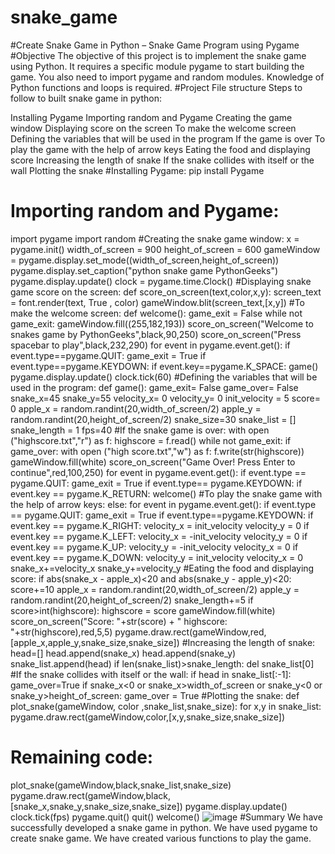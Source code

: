 # snake_game
#Create Snake Game in Python – Snake Game Program using Pygame
#Objective
The objective of this project is to implement the snake game using  Python. It requires a specific module pygame to start building the game. You also need to import pygame and random modules. Knowledge of  Python functions and loops is required.
#Project File structure
Steps to follow to built snake game in python:

Installing Pygame
Importing random and Pygame
Creating the game window
Displaying score on the screen
To make the welcome screen
Defining the variables that will be used in the program
If the game is over
To play the game with the help of arrow keys
Eating the food and displaying score
Increasing the length of  snake
If the snake collides with itself or the wall
Plotting the  snake
#Installing Pygame:
pip install Pygame
# Importing random and Pygame:
import pygame
import random
#Creating the  snake game window:
x = pygame.init()
width_of_screen = 900
height_of_screen = 600
gameWindow = pygame.display.set_mode((width_of_screen,height_of_screen))
pygame.display.set_caption("python snake game PythonGeeks")
pygame.display.update()
clock = pygame.time.Clock()
#Displaying  snake game score on the screen:
def score_on_screen(text,color,x,y):
    screen_text = font.render(text, True , color)
    gameWindow.blit(screen_text,[x,y])
#To make the welcome screen:
def welcome():
    game_exit = False
    while not game_exit:
        gameWindow.fill((255,182,193))
        score_on_screen("Welcome to snakes game by PythonGeeks",black,90,250)
        score_on_screen("Press spacebar to play",black,232,290)
        for event in pygame.event.get():
            if event.type==pygame.QUIT:
                game_exit = True
            if event.type==pygame.KEYDOWN:
                if event.key==pygame.K_SPACE:
                    game()
        pygame.display.update()
        clock.tick(60)
  #Defining the variables that will be used in the program:
  def game():
    game_exit= False
    game_over= False
    snake_x=45
    snake_y=55
    velocity_x= 0
    velocity_y= 0
    init_velocity = 5
    score= 0
    apple_x = random.randint(20,width_of_screen/2)
    apple_y = random.randint(20,height_of_screen/2)
    snake_size=30
    snake_list = []
    snake_length = 1
    fps=40
#If the snake game is over:
with open ("highscore.txt","r") as f:
        highscore = f.read()
    while not game_exit:
        if game_over:
            with open ("high score.txt","w") as f:
                f.write(str(highscore))
            gameWindow.fill(white)
            score_on_screen("Game Over! Press Enter to continue",red,100,250)
            for event in pygame.event.get():
                if event.type == pygame.QUIT:
                    game_exit = True
                if event.type== pygame.KEYDOWN:
                    if event.key == pygame.K_RETURN:
                        welcome()
#To play the  snake game with the help of arrow keys:
else:
            for event in pygame.event.get():
                if event.type == pygame.QUIT:
                    game_exit = True
                if event.type==pygame.KEYDOWN:
                    if event.key == pygame.K_RIGHT:
                        velocity_x =  init_velocity
                        velocity_y = 0
                    if event.key == pygame.K_LEFT:
                        velocity_x = -init_velocity
                        velocity_y = 0
                    if event.key == pygame.K_UP:
                        velocity_y = -init_velocity
                        velocity_x = 0
                    if event.key == pygame.K_DOWN:
                        velocity_y =  init_velocity
                        velocity_x = 0
            snake_x+=velocity_x
            snake_y+=velocity_y
#Eating the food and displaying score:
  if abs(snake_x - apple_x)<20 and abs(snake_y - apple_y)<20:
                score+=10
                apple_x = random.randint(20,width_of_screen/2)
                apple_y = random.randint(20,height_of_screen/2)
                snake_length+=5
                if score>int(highscore):
                    highscore = score
            gameWindow.fill(white)
            score_on_screen("Score: "+str(score) + " highscore: "+str(highscore),red,5,5)
            pygame.draw.rect(gameWindow,red,[apple_x,apple_y,snake_size,snake_size])
#Increasing the length of snake:
head=[]
            head.append(snake_x)
            head.append(snake_y)
            snake_list.append(head)
            if len(snake_list)>snake_length:
                del snake_list[0]
#If the  snake collides with itself or the wall:
if head in snake_list[:-1]:
                game_over=True
if snake_x<0 or snake_x>width_of_screen or snake_y<0 or snake_y>height_of_screen:
                game_over = True
#Plotting the snake:
def plot_snake(gameWindow, color ,snake_list,snake_size):
    for x,y in snake_list:
        pygame.draw.rect(gameWindow,color,[x,y,snake_size,snake_size])
# Remaining code:
plot_snake(gameWindow,black,snake_list,snake_size)
            pygame.draw.rect(gameWindow,black,[snake_x,snake_y,snake_size,snake_size])
        pygame.display.update() 
        clock.tick(fps)
    pygame.quit()
    quit()
welcome()
![image](https://github.com/RajRishiUppal001/snake_game/assets/174259057/705bdbc6-7723-4614-a018-1eb830e87900)
#Summary
We have successfully developed a  snake game in  python. We have used pygame to create  snake game. We have created various functions to play the game.
